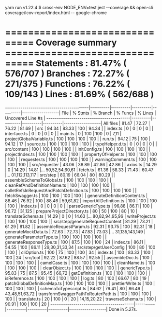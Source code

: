 yarn run v1.22.4
$ cross-env NODE_ENV=test jest --coverage && open-cli coverage/lcov-report/index.html -- google-chrome

=============================== Coverage summary ===============================
Statements   : 81.47% ( 576/707 )
Branches     : 72.27% ( 271/375 )
Functions    : 76.22% ( 109/143 )
Lines        : 81.69% ( 562/688 )
================================================================================
-------------------------------------------|----------|----------|----------|----------|-------------------|
File                                       |  % Stmts | % Branch |  % Funcs |  % Lines | Uncovered Line #s |
-------------------------------------------|----------|----------|----------|----------|-------------------|
All files                                  |    81.47 |    72.27 |    76.22 |    81.69 |                   |
 src                                       |    94.34 |    83.33 |      100 |    94.34 |                   |
  index.ts                                 |        0 |        0 |        0 |        0 |                   |
  interface.ts                             |        0 |        0 |        0 |        0 |                   |
  main.ts                                  |        0 |      100 |      100 |        0 |              7,11 |
  projectGlobalVariable.ts                 |      100 |      100 |      100 |      100 |                   |
  run.ts                                   |    94.12 |       75 |      100 |    94.12 |                17 |
  source.ts                                |      100 |      100 |      100 |      100 |                   |
  typeHelper.d.ts                          |        0 |        0 |        0 |        0 |                   |
 src/content                               |      100 |      100 |      100 |      100 |                   |
  initConfig.ts                            |      100 |      100 |      100 |      100 |                   |
  projectIndex.ts                          |      100 |      100 |      100 |      100 |                   |
  propertyOfHelper.ts                      |      100 |      100 |      100 |      100 |                   |
  requester.ts                             |      100 |      100 |      100 |      100 |                   |
  warningComment.ts                        |      100 |      100 |      100 |      100 |                   |
 src/requester                             |    43.06 |    38.89 |    42.86 |    42.86 |                   |
  axios.ts                                 |    14.29 |        0 |    14.29 |    14.81 |... 50,52,54,60,61 |
  fetch.ts                                 |    61.36 |    58.33 |    71.43 |    60.47 |... 01,112,113,117 |
 src/step                                  |    80.19 |    66.04 |       80 |    80.29 |                   |
  assembleSchemaToGlobal.ts                |      100 |      100 |      100 |      100 |                   |
  cleanRefAndDefinitionName.ts             |      100 |      100 |      100 |      100 |                   |
  colletRefsInRequestAndPatchDefinition.ts |      100 |      100 |      100 |      100 |                   |
  fetchSwagger.ts                          |      100 |      100 |      100 |      100 |                   |
  generateDefinitionContent.ts             |    88.46 |    76.92 |      100 |    88.46 |          59,61,82 |
  importAllDefinition.ts                   |      100 |      100 |      100 |      100 |                   |
  index.ts                                 |        0 |        0 |        0 |        0 |                   |
  parseGenericType.ts                      |    96.88 |    86.11 |      100 |    96.72 |            31,125 |
  prepareProjectDirectory.ts               |       80 |       50 |      100 |       80 |                10 |
  translateSchema.ts                       |    14.29 |        0 |        0 |    14.63 |... 80,82,94,95,96 |
  writeProject.ts                          |      100 |      100 |      100 |      100 |                   |
 src/step/generateRequestContent           |    81.29 |    73.21 |    61.29 |    81.82 |                   |
  assembleRequestParam.ts                  |    92.31 |    93.75 |      100 |    92.31 |                18 |
  generateMockData.ts                      |    72.63 |    72.73 |    47.83 |    73.03 |... 31,135,143,149 |
  generateParameterType.ts                 |      100 |      100 |      100 |      100 |                   |
  generateResponseType.ts                  |      100 |     87.5 |      100 |      100 |                24 |
  index.ts                                 |    86.11 |    54.55 |      100 |    86.11 |    29,30,31,33,34 |
 src/step/getUserConfig                    |      100 |       80 |      100 |      100 |                   |
  cliOption.ts                             |      100 |       75 |      100 |      100 |                34 |
  index.ts                                 |      100 |    83.33 |      100 |      100 |                24 |
 src/tool                                  |    92.22 |    87.62 |    88.57 |    92.55 |                   |
  assembleDoc.ts                           |      100 |      100 |      100 |      100 |                   |
  camelCase.ts                             |      100 |      100 |      100 |      100 |                   |
  cleanName.ts                             |      100 |      100 |      100 |      100 |                   |
  clearObject.ts                           |      100 |      100 |      100 |      100 |                   |
  genericType.ts                           |    95.83 |       75 |     87.5 |    95.45 |             66,72 |
  getDefinition.ts                         |      100 |      100 |      100 |      100 |                   |
  isReference.ts                           |      100 |      100 |      100 |      100 |                   |
  log.ts                                   |       80 |      100 |    66.67 |       80 |                19 |
  patchGlobalDefinitionMap.ts              |      100 |      100 |      100 |      100 |                   |
  prettierWrite.ts                         |      100 |      100 |      100 |      100 |                   |
  schemaToTypescript.ts                    |    84.62 |    79.41 |       80 |    86.49 |    43,48,51,63,72 |
  transformSwaggerPathToRouterPath.ts      |      100 |      100 |      100 |      100 |                   |
  translate.ts                             |       20 |      100 |        0 |       20 |       14,15,20,22 |
  traverseSchema.ts                        |      100 |    90.91 |      100 |      100 |                20 |
-------------------------------------------|----------|----------|----------|----------|-------------------|
Done in 5.27s.
